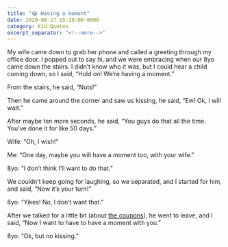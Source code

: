 ```yaml
---
title: "😂 Having a moment"
date: 2020-08-27 15:29:00-0000
category: Kid Quotes
excerpt_separator: "<!--more-->"
---
```


My wife came down to grab her phone and called a greeting through my office door. I popped out to say hi, and we were embracing when our 8yo came down the stairs. I didn’t know who it was, but I could hear a child coming down, so I said, “Hold on! We’re having a moment.”

From the stairs, he said, “Nuts!”
<!--more-->

Then he came around the corner and saw us kissing, he said, “Ew! Ok, I will wait.”

After maybe ten more seconds, he said, “You guys do that all the time. You’ve done it for like 50 days.”

Wife: “Oh, I wish!”

Me: “One day, maybe you will have a moment too, with your wife.”

8yo: “I don’t think I’ll want to do that.”

We couldn’t keep going for laughing, so we separated, and I started for him, and said, “Now it’s your turn!”

8yo: “Yikes! No, I don’t want that.”

After we talked for a little bit (about [the coupons](https://www.bennorris.org/2020/08/27/thought-not.html)), he went to leave, and I said, “Now I want to have to have a moment with you.”

8yo: “Ok, but no kissing.”